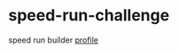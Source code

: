 # speed-run-challenge

speed run builder [profile](https://speedrunethereum.com/builders/0x3161e8C4aC7d8600180BD4004e2503686F4F7413)
